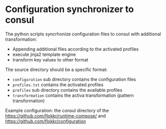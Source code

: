 # Configuration synchronizer to consul

The python scripts syncrhonize configuration files to consul with additional transformation:

 * Appending additional files according to the activated profiles
 * execute jinja2 template engine
 * transform key values to other format
 

The source directory should be a specific format:

 * ```configuration``` sub directory contains the configuration files
 * ```profiles.txt``` contains the activated profiles
 * ```profiles``` sub directory contains the available profiles
 * ```transformation``` contains the activa transformation (pattern transformation)
 
 Example configuration: the consul directory of the https://github.com/flokkr/runtime-compose/ and https://github.com/flokkr/configuration
